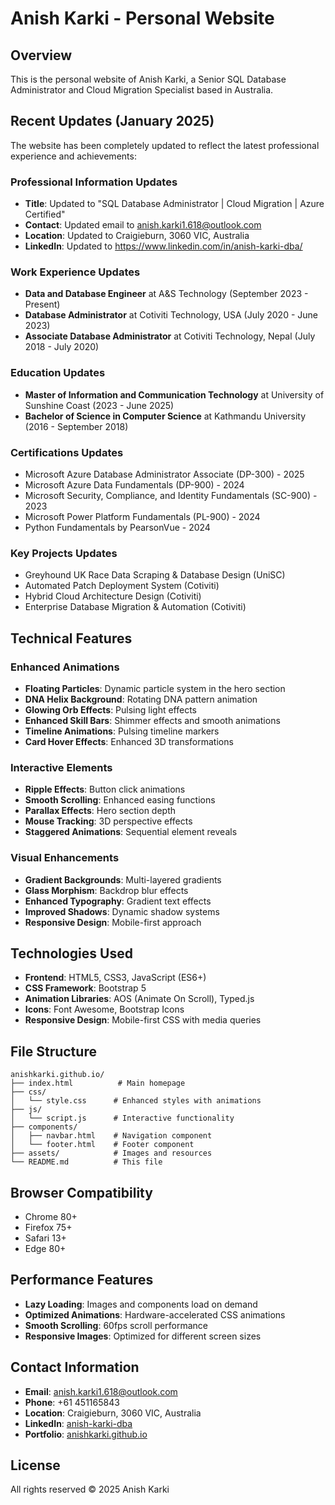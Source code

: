 # Anish Karki - Personal Website

## Overview
This is the personal website of Anish Karki, a Senior SQL Database Administrator and Cloud Migration Specialist based in Australia.

## Recent Updates (January 2025)
The website has been completely updated to reflect the latest professional experience and achievements:

### Professional Information Updates
- **Title**: Updated to "SQL Database Administrator | Cloud Migration | Azure Certified"
- **Contact**: Updated email to anish.karki1.618@outlook.com
- **Location**: Updated to Craigieburn, 3060 VIC, Australia
- **LinkedIn**: Updated to https://www.linkedin.com/in/anish-karki-dba/

### Work Experience Updates
- **Data and Database Engineer** at A&S Technology (September 2023 - Present)
- **Database Administrator** at Cotiviti Technology, USA (July 2020 - June 2023)
- **Associate Database Administrator** at Cotiviti Technology, Nepal (July 2018 - July 2020)

### Education Updates
- **Master of Information and Communication Technology** at University of Sunshine Coast (2023 - June 2025)
- **Bachelor of Science in Computer Science** at Kathmandu University (2016 - September 2018)

### Certifications Updates
- Microsoft Azure Database Administrator Associate (DP-300) - 2025
- Microsoft Azure Data Fundamentals (DP-900) - 2024
- Microsoft Security, Compliance, and Identity Fundamentals (SC-900) - 2023
- Microsoft Power Platform Fundamentals (PL-900) - 2024
- Python Fundamentals by PearsonVue - 2024

### Key Projects Updates
- Greyhound UK Race Data Scraping & Database Design (UniSC)
- Automated Patch Deployment System (Cotiviti)
- Hybrid Cloud Architecture Design (Cotiviti)
- Enterprise Database Migration & Automation (Cotiviti)

## Technical Features

### Enhanced Animations
- **Floating Particles**: Dynamic particle system in the hero section
- **DNA Helix Background**: Rotating DNA pattern animation
- **Glowing Orb Effects**: Pulsing light effects
- **Enhanced Skill Bars**: Shimmer effects and smooth animations
- **Timeline Animations**: Pulsing timeline markers
- **Card Hover Effects**: Enhanced 3D transformations

### Interactive Elements
- **Ripple Effects**: Button click animations
- **Smooth Scrolling**: Enhanced easing functions
- **Parallax Effects**: Hero section depth
- **Mouse Tracking**: 3D perspective effects
- **Staggered Animations**: Sequential element reveals

### Visual Enhancements
- **Gradient Backgrounds**: Multi-layered gradients
- **Glass Morphism**: Backdrop blur effects
- **Enhanced Typography**: Gradient text effects
- **Improved Shadows**: Dynamic shadow systems
- **Responsive Design**: Mobile-first approach

## Technologies Used
- **Frontend**: HTML5, CSS3, JavaScript (ES6+)
- **CSS Framework**: Bootstrap 5
- **Animation Libraries**: AOS (Animate On Scroll), Typed.js
- **Icons**: Font Awesome, Bootstrap Icons
- **Responsive Design**: Mobile-first CSS with media queries

## File Structure
```
anishkarki.github.io/
├── index.html          # Main homepage
├── css/
│   └── style.css      # Enhanced styles with animations
├── js/
│   └── script.js      # Interactive functionality
├── components/
│   ├── navbar.html    # Navigation component
│   └── footer.html    # Footer component
├── assets/            # Images and resources
└── README.md          # This file
```

## Browser Compatibility
- Chrome 80+
- Firefox 75+
- Safari 13+
- Edge 80+

## Performance Features
- **Lazy Loading**: Images and components load on demand
- **Optimized Animations**: Hardware-accelerated CSS animations
- **Smooth Scrolling**: 60fps scroll performance
- **Responsive Images**: Optimized for different screen sizes

## Contact Information
- **Email**: anish.karki1.618@outlook.com
- **Phone**: +61 451165843
- **Location**: Craigieburn, 3060 VIC, Australia
- **LinkedIn**: [anish-karki-dba](https://www.linkedin.com/in/anish-karki-dba/)
- **Portfolio**: [anishkarki.github.io](https://anishkarki.github.io/)

## License
All rights reserved © 2025 Anish Karki
